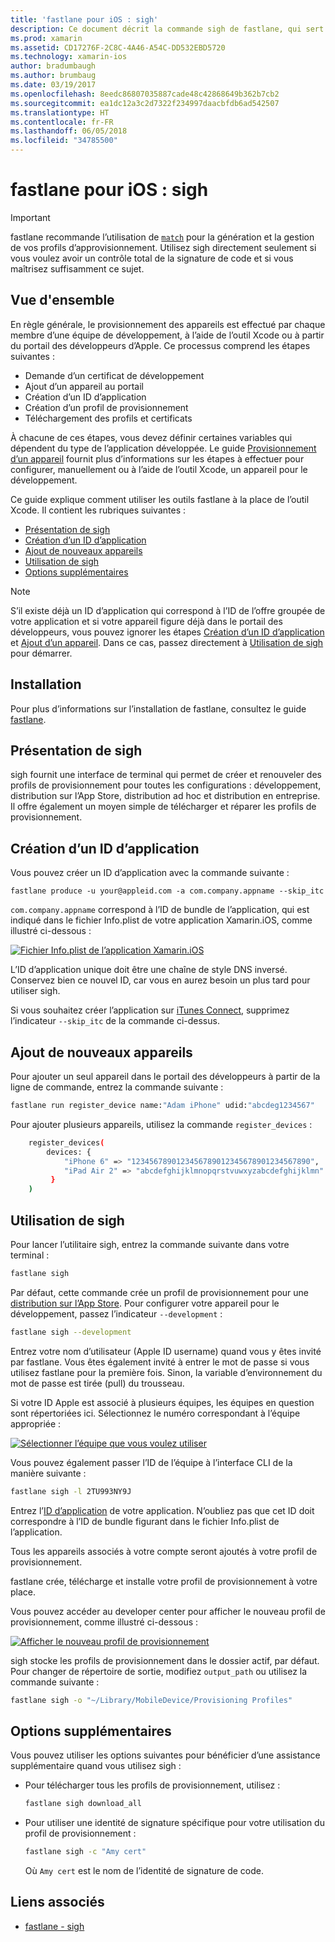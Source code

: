 ```yaml
---
title: 'fastlane pour iOS : sigh'
description: Ce document décrit la commande sigh de fastlane, qui sert à créer, renouveler et réparer des profils de provisionnement pour toutes les configurations de build Xamarin.iOS.
ms.prod: xamarin
ms.assetid: CD17276F-2C8C-4A46-A54C-DD532EBD5720
ms.technology: xamarin-ios
author: bradumbaugh
ms.author: brumbaug
ms.date: 03/19/2017
ms.openlocfilehash: 8eedc86807035887cade48c42868649b362b7cb2
ms.sourcegitcommit: ea1dc12a3c2d7322f234997daacbfdb6ad542507
ms.translationtype: HT
ms.contentlocale: fr-FR
ms.lasthandoff: 06/05/2018
ms.locfileid: "34785500"
---
```

# <a name="fastlane-for-ios--sigh"></a>fastlane pour iOS : sigh

> [!IMPORTANT]
> fastlane recommande l’utilisation de [`match`](~/ios/deploy-test/provisioning/fastlane/match.md) pour la génération et la gestion de vos profils d’approvisionnement. Utilisez sigh directement seulement si vous voulez avoir un contrôle total de la signature de code et si vous maîtrisez suffisamment ce sujet.

## <a name="overview"></a>Vue d'ensemble

En règle générale, le provisionnement des appareils est effectué par chaque membre d’une équipe de développement, à l’aide de l’outil Xcode ou à partir du portail des développeurs d’Apple. Ce processus comprend les étapes suivantes :

- Demande d’un certificat de développement
- Ajout d’un appareil au portail
- Création d’un ID d’application
- Création d’un profil de provisionnement
- Téléchargement des profils et certificats

À chacune de ces étapes, vous devez définir certaines variables qui dépendent du type de l’application développée. Le guide [Provisionnement d’un appareil](~/ios/get-started/installation/device-provisioning/index.md) fournit plus d’informations sur les étapes à effectuer pour configurer, manuellement ou à l’aide de l’outil Xcode, un appareil pour le développement.

Ce guide explique comment utiliser les outils fastlane à la place de l’outil Xcode. Il contient les rubriques suivantes :

- [Présentation de sigh](#whatissigh)
- [Création d’un ID d’application](#appid)
- [Ajout de nouveaux appareils](#newdevices)
- [Utilisation de sigh](#using)
- [Options supplémentaires](#options)

> [!NOTE]
> S’il existe déjà un ID d’application qui correspond à l’ID de l’offre groupée de votre application et si votre appareil figure déjà dans le portail des développeurs, vous pouvez ignorer les étapes [Création d’un ID d’application](#appid) et [Ajout d’un appareil](#newdevices). Dans ce cas, passez directement à [Utilisation de sigh](#using) pour démarrer.

## <a name="installation"></a>Installation

Pour plus d’informations sur l’installation de fastlane, consultez le guide [fastlane](~/ios/deploy-test/provisioning/fastlane/index.md#Installation).

<a name="whatissigh" />

## <a name="what-is-sigh"></a>Présentation de sigh

sigh fournit une interface de terminal qui permet de créer et renouveler des profils de provisionnement pour toutes les configurations : développement, distribution sur l’App Store, distribution ad hoc et distribution en entreprise. Il offre également un moyen simple de télécharger et réparer les profils de provisionnement.

<a name="appid" />

## <a name="creating-an-app-id"></a>Création d’un ID d’application

Vous pouvez créer un ID d’application avec la commande suivante :

    fastlane produce -u your@appleid.com -a com.company.appname --skip_itc

`com.company.appname` correspond à l’ID de bundle de l’application, qui est indiqué dans le fichier Info.plist de votre application Xamarin.iOS, comme illustré ci-dessous :

[![](sigh-images/fastlane-image5.png "Fichier Info.plist de l’application Xamarin.iOS")](sigh-images/fastlane-image5.png#lightbox)

L’ID d’application unique doit être une chaîne de style DNS inversé. Conservez bien ce nouvel ID, car vous en aurez besoin un plus tard pour utiliser sigh.

Si vous souhaitez créer l’application sur [iTunes Connect](~/ios/deploy-test/app-distribution/app-store-distribution/itunesconnect.md), supprimez l’indicateur `--skip_itc` de la commande ci-dessus.

<a name="newdevices" />

## <a name="adding-new-devices"></a>Ajout de nouveaux appareils

Pour ajouter un seul appareil dans le portail des développeurs à partir de la ligne de commande, entrez la commande suivante :

```bash
fastlane run register_device name:"Adam iPhone" udid:"abcdeg1234567"
```

Pour ajouter plusieurs appareils, utilisez la commande `register_devices` :

```bash
    register_devices(
        devices: {
            "iPhone 6" => "1234567890123456789012345678901234567890",
            "iPad Air 2" => "abcdefghijklmnopqrstvuwxyzabcdefghijklmn"
         }
    )
```

<a name="using" />

## <a name="using-sigh"></a>Utilisation de sigh

Pour lancer l’utilitaire sigh, entrez la commande suivante dans votre terminal :

```bash
fastlane sigh
```

Par défaut, cette commande crée un profil de provisionnement pour une [distribution sur l’App Store](~/ios/deploy-test/app-distribution/app-store-distribution/index.md). Pour configurer votre appareil pour le développement, passez l’indicateur `--development` :

```bash
fastlane sigh --development
```

Entrez votre nom d’utilisateur (Apple ID username) quand vous y êtes invité par fastlane. Vous êtes également invité à entrer le mot de passe si vous utilisez fastlane pour la première fois. Sinon, la variable d’environnement du mot de passe est tirée (pull) du trousseau.

Si votre ID Apple est associé à plusieurs équipes, les équipes en question sont répertoriées ici. Sélectionnez le numéro correspondant à l’équipe appropriée :

[![](sigh-images/fastlane-image2.png "Sélectionner l’équipe que vous voulez utiliser")](sigh-images/fastlane-image2.png#lightbox)

Vous pouvez également passer l’ID de l’équipe à l’interface CLI de la manière suivante :

```bash
fastlane sigh -l 2TU993NY9J
```

Entrez l’[ID d’application](#appid) de votre application. N’oubliez pas que cet ID doit correspondre à l’ID de bundle figurant dans le fichier Info.plist de l’application.

Tous les appareils associés à votre compte seront ajoutés à votre profil de provisionnement.

fastlane crée, télécharge et installe votre profil de provisionnement à votre place.

Vous pouvez accéder au developer center pour afficher le nouveau profil de provisionnement, comme illustré ci-dessous :

[![](sigh-images/fastlane-image10.png "Afficher le nouveau profil de provisionnement")](sigh-images/fastlane-image10.png#lightbox)

sigh stocke les profils de provisionnement dans le dossier actif, par défaut. Pour changer de répertoire de sortie, modifiez `output_path` ou utilisez la commande suivante :

```bash
fastlane sigh -o "~/Library/MobileDevice/Provisioning Profiles"
```

<a name="options" />

## <a name="sigh-additional-options"></a>Options supplémentaires

Vous pouvez utiliser les options suivantes pour bénéficier d’une assistance supplémentaire quand vous utilisez sigh :

- Pour télécharger tous les profils de provisionnement, utilisez :

    ```bash
    fastlane sigh download_all
    ```

- Pour utiliser une identité de signature spécifique pour votre utilisation du profil de provisionnement :

    ```bash
    fastlane sigh -c "Amy cert"
    ```
    
    Où `Amy cert` est le nom de l’identité de signature de code.


## <a name="related-links"></a>Liens associés

- [fastlane - sigh](https://github.com/fastlane/fastlane/tree/master/sigh#readme)
